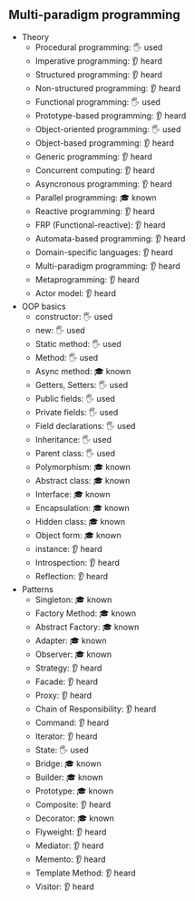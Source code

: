 ## Multi-paradigm programming

- Theory
  - Procedural programming: 🖐️ used
  - Imperative programming: 👂 heard
  - Structured programming: 👂 heard
  - Non-structured programming: 👂 heard
  - Functional programming: 🖐️ used
  - Prototype-based programming: 👂 heard
  - Object-oriented programming: 🖐️ used
  - Object-based programming: 👂 heard
  - Generic programming: 👂 heard
  - Concurrent computing: 👂 heard
  - Asyncronous programming: 👂 heard
  - Parallel programming: 🎓 known
  - Reactive programming: 👂 heard
  - FRP (Functional-reactive): 👂 heard
  - Automata-based programming: 👂 heard
  - Domain-specific languages: 👂 heard
  - Multi-paradigm programming: 👂 heard
  - Metaprogramming: 👂 heard
  - Actor model: 👂 heard
- OOP basics
  - constructor: 🖐️ used
  - new: 🖐️ used
  - Static method: 🖐️ used
  - Method: 🖐️ used
  - Async method: 🎓 known
  - Getters, Setters: 🖐️ used
  - Public fields: 🖐️ used
  - Private fields: 🖐️ used
  - Field declarations: 🖐️ used
  - Inheritance: 🖐️ used
  - Parent class: 🖐️ used
  - Polymorphism: 🎓 known
  - Abstract class: 🎓 known
  - Interface: 🎓 known
  - Encapsulation: 🎓 known
  - Hidden class: 🎓 known
  - Object form: 🎓 known
  - instance: 👂 heard
  - Introspection: 👂 heard
  - Reflection: 👂 heard
- Patterns
  - Singleton: 🎓 known
  - Factory Method: 🎓 known
  - Abstract Factory: 🎓 known
  - Adapter: 🎓 known
  - Observer: 🎓 known
  - Strategy: 👂 heard
  - Facade: 👂 heard
  - Proxy: 👂 heard
  - Chain of Responsibility: 👂 heard
  - Command: 👂 heard
  - Iterator: 👂 heard
  - State: 🖐️ used
  - Bridge: 🎓 known
  - Builder: 🎓 known
  - Prototype: 🎓 known
  - Composite: 👂 heard
  - Decorator: 🎓 known
  - Flyweight: 👂 heard
  - Mediator: 👂 heard
  - Memento: 👂 heard
  - Template Method: 👂 heard
  - Visitor: 👂 heard
